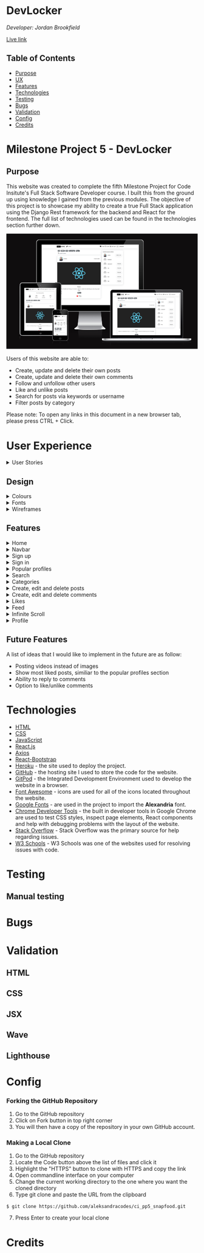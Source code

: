 # DevLocker

<i>Developer: Jordan Brookfield</i>

[Live link](https://devlocker.herokuapp.com/)

## Table of Contents

- [Purpose](#purpose)
- [UX](#user-experience)
- [Features](#features)
- [Technologies](#technologies)
- [Testing](#testing)
- [Bugs](#bugs)
- [Validation](#validation)
- [Config](#config)
- [Credits](#credits)

# Milestone Project 5 - DevLocker

## Purpose

This website was created to complete the fifth Milestone Project for Code Insitute's Full Stack Software Developer course. I built this from the ground up using knowledge I gained from the previous modules. The objective of this project is to showcase my ability to create a true Full Stack application using the Django Rest framework for the backend and React for the frontend. The full list of technologies used can be found in the technologies section further down.

![Website mockup](docs/readme/mockup.png)

Users of this website are able to:

- Create, update and delete their own posts
- Create, update and delete their own comments
- Follow and unfollow other users
- Like and unlike posts
- Search for posts via keywords or username
- Filter posts by category

Please note: To open any links in this document in a new browser tab, please press CTRL + Click.

# User Experience

<details><summary>User Stories</summary>

All of the user stories are shown below. If you would like to inspect them further, please click [this](https://github.com/users/jrdnbrkfld/projects/8/views/1?layout=table).
![User Stories](docs/readme/user-stories.png)

</details>

## Design

<details><summary>Colours</summary>

I decided to keep the colour scheme of the website simple and clean. The background, text and foreground colors have a sufficient contrast ratio to aid with accessibility.

![Colours](docs/readme/colours.png)

</details>

<details><summary>Fonts</summary>

I used the [Alexandria](https://fonts.google.com/specimen/Alexandria?query=alexandria) for the entire website.

![Fonts](docs/readme/font.png)

</details>

<details><summary>Wireframes</summary></details>

## Features

<details><summary>Home</summary>

The first thing users are greeted to is the Home Page. This is where you will find everything to navigate the website and decide wether or not you would like to take part and create an account. All of the posts are clickable so the user can inspect them further.

This targets the following user stories:

- [As a user I can view the details of a single post so that I can learn more about it](https://github.com/jrdnbrkfld/devlocker/issues/10)
- [As a user I can view all the most recent posts, ordered by most recently created first so that I am up to date with the newest content](https://github.com/jrdnbrkfld/devlocker/issues/12)
- [As a user I can view the posts page so that I can read the comments about the post](https://github.com/jrdnbrkfld/devlocker/issues/17)

Desktop view:

![Home page](docs/readme/home-page.png)

Mobile view:

![Home page mobile](docs/readme/home-page-mobile.png)

</details>
<details><summary>Navbar</summary>
Featured at the top of all pages is the navbar, holding the DevLocker logo and the links to the Sign in and Sign up page while logged out.
If the user is logged in they can navigate to the Create, Feed, Liked, Sign out and Profile pages. On smaller screen sizes this turns into a toggler button.

This targets the following user stories:

- [As a user I can view a navbar from every page so that I can navigate easily between pages](https://github.com/jrdnbrkfld/devlocker/issues/1)
- [As a user I can navigate through pages quickly so that I can view content seamlessly without page refresh](https://github.com/jrdnbrkfld/devlocker/issues/2)
- [As a user I can tell if I am logged in or not so that I can log in if I need to](https://github.com/jrdnbrkfld/devlocker/issues/5)
- [As a logged out user I can see sign in and sign up options so that I can sign in/sign up](https://github.com/jrdnbrkfld/devlocker/issues/7)
- [As a user I can maintain my logged-in status until I choose to log out so that my user experience is not compromised](https://github.com/jrdnbrkfld/devlocker/issues/6)

Desktop view:

![Desktop view](docs/readme/navbar.png)

Mobile view:

![Mobile view](docs/readme/navbar-mobile.png)

Toggled view:

![Toggled view](docs/readme/navbar-toggle.png)

</details>
<details><summary>Sign up</summary>
If the visitor likes the website, they are able to register an account. This enables the user to be able to create posts, like posts and comment on posts. Once registered, the user is redirected to the sign in page.

This targets the following user story:

- [As a user I can create a new account so that I can access all the features for signed up users](https://github.com/jrdnbrkfld/devlocker/issues/3)

![Sign up](docs/readme/signup.png)

This page also handles any errors like blank fields or password not matching.

![Sign up error](docs/readme/signup-error.png)

</details>
<details><summary>Sign in</summary>
When the user returns to the website, or come here after they have signed up they are able to log in. Both fields are mandatory and the correct error handling is in effect.

This targets the following user story:

- [As a user I can sign in to the app so that I can access functionality for logged in users](https://github.com/jrdnbrkfld/devlocker/issues/4)

![Sign in](docs/readme/signin.png)

</details>
<details><summary>Popular profiles</summary>
While viewing the website users are able to view other accounts that are popular, enabling them to decide if they would like to follow for more content. It contains follow buttons next to each user, with the ability to also unfollow.

This targets the following user story:

- [As a user I can see a list of the most followed profiles so that I can see which profiles are popular](https://github.com/jrdnbrkfld/devlocker/issues/25)

![Popular profiles](docs/readme/popular-desktop.png)

![Popular profiles mobile](docs/readme/popular-mobile.png)

</details>
<details><summary>Search</summary>
Users are able to search via keywords or by username to give them the ability to specifically view posts related to their interests.

This targets the following user story:

- [As a user, I can search for posts with keywords, so that I can find the posts and user profiles I am most interested in.](https://github.com/jrdnbrkfld/devlocker/issues/13)

![Search](docs/readme/search.png)

</details>
<details><summary>Categories</summary>
Users are able to filter posts by their category that was chosen when the post was created. This enables the user to find the content that they are most interested in.

This targets the following user story:

- [As a user I can filter and search for posts that have the related category I want to read about](https://github.com/jrdnbrkfld/devlocker/issues/31)

![Categories](docs/readme/categories.png)

</details>
<details><summary>Create, edit and delete posts</summary>
Users are able to create their own posts including an image, title, content and category.

This targets the following user story:

- [As a logged in user I can create posts so that I can share my ideas with the world](https://github.com/jrdnbrkfld/devlocker/issues/9)

![Create post](docs/readme/create-post.png)

If changes need to be made they also have the ability to edit all fields for the post. Deletion is also enabled.

This targets the following user story:

- [As a post owner I can edit my post title and description so that I can make corrections or update my post after it was created](https://github.com/jrdnbrkfld/devlocker/issues/18)

![Update or delete post](docs/readme/create-update-delete.png)

</details>
<details><summary>Create, edit and delete comments</summary>
Users are able to create their own comments on posts.

This targets the following user stories:

- [As a logged in user I can add comments to a post so that I can share my thoughts about the post](https://github.com/jrdnbrkfld/devlocker/issues/19)
- [As a user I can see how long ago a comment was made so that I know how old a comment is](https://github.com/jrdnbrkfld/devlocker/issues/20)
- [As a user I can read comments on posts so that I can read what other users think about the posts](https://github.com/jrdnbrkfld/devlocker/issues/21)

![Create comment](docs/readme/comment.png)

If changes need to be made they also have the ability to edit the comment, or delete it.

This targets the following user stories:

- [As an owner of a comment I can delete my comment so that I can control removal of my comment from the application](https://github.com/jrdnbrkfld/devlocker/issues/22)
- [As an owner of a comment I can edit my comment so that I can fix or update my existing comment](https://github.com/jrdnbrkfld/devlocker/issues/23)

![Update or delete comment](docs/readme/comment-update-delete.png)

</details>

<details><summary>Likes</summary>
Users are able to like posts that they enjoy. This directly affects the 'Liked' section of the website, which shows only the posts that the user has liked previously.

This targets the following user stories:

- [As a logged in user I can like a post so that I can show my support for the posts that interest me](https://github.com/jrdnbrkfld/devlocker/issues/11)
- [As a logged in user I can view the posts I liked so that I can find the posts I enjoy the most](https://github.com/jrdnbrkfld/devlocker/issues/14)

![Likes](docs/readme/likes.png)

</details>

<details><summary>Feed</summary>
With the addition of being able to follow users, when the 'Feed' section of the website is visited it will show posts from the authors the user has followed.

This targets the following user stories:

- [As a logged in user I can view content filtered by users I follow so that I can keep up to date with what they are posting about](https://github.com/jrdnbrkfld/devlocker/issues/15)
- [As a user I can view all the posts by a specific user so that I can catch up on their latest posts, or decide I want to follow them](https://github.com/jrdnbrkfld/devlocker/issues/28)
- [As a logged in user I can follow and unfollow other users so that I can see and remove posts by specific users in my posts feed](https://github.com/jrdnbrkfld/devlocker/issues/27)

</details>

<details><summary>Infinite Scroll</summary>
To aid with the user experience an infinite scroll component was used instead of the standard pagination.

This targets the following user story:

- [As a user I can keep scrolling through the images on the site, that are loaded for me automatically so that I don't have to click on "next page" etc](https://github.com/jrdnbrkfld/devlocker/issues/16)

</details>

<details><summary>Profile</summary>
When users visit this section they can view their personal statistics:

- How many posts they have created
- How many followers they have
- How many people they follow
- A small bio section where users can enter a quick description of themselves.

This targets the following user stories:

- [As a user I can view user's avatars so that I can easily identify users of the application](https://github.com/jrdnbrkfld/devlocker/issues/8)
- [As a user I can view other users profiles so that I can see their posts and learn more about them](https://github.com/jrdnbrkfld/devlocker/issues/24)
- [As a user I can view statistics about a specific user: bio, number of posts, follows and users followed so that I can learn more about them](https://github.com/jrdnbrkfld/devlocker/issues/26)

![Profile](docs/readme/profile.png)

Clicking the 3 dots creates a dropdown menu with the options to:

- Edit profile
- Change username
- Change password

This targets the following user stories:

- [As a logged in user I can edit my profile so that I can change my profile picture and bio](https://github.com/jrdnbrkfld/devlocker/issues/29)
- [As a logged in user I can update my username and password so that I can change my display name and keep my profile secure](https://github.com/jrdnbrkfld/devlocker/issues/30)

![Profile edit](docs/readme/profile-edit.png)

</details>

## Future Features

A list of ideas that I would like to implement in the future are as follow:

- Posting videos instead of images
- Show most liked posts, similiar to the popular profiles section
- Ability to reply to comments
- Option to like/unlike comments

# Technologies

- [HTML](https://html.spec.whatwg.org/multipage/)
- [CSS](https://www.w3.org/Style/CSS/Overview.en.html)
- [JavaScript](https://www.javascript.com/)
- [React.js](https://reactjs.org/)
- [Axios](https://axios-http.com/docs/intro)
- [React-Bootstrap](https://react-bootstrap-v4.netlify.app/)
- [Heroku](https://dashboard.heroku.com/) - the site used to deploy the project.
- [GitHub](https://github.com/) - the hosting site I used to store the code for the website.
- [GitPod](https://gitpod.io/) - the Integrated Development Environment used to develop the website in a browser.
- [Font Awesome](https://fontawesome.com/) - icons are used for all of the icons located throughout the website.
- [Google Fonts](https://fonts.google.com/) - are used in the project to import the **Alexandria** font.
- [Chrome Developer Tools](https://developer.chrome.com/docs/devtools/) - the built in developer tools in Google Chrome are used to test CSS styles, inspect page elements, React components and help with debugging problems with the layout of the website.
- [Stack Overflow](https://stackoverflow.com/) - Stack Overflow was the primary source for help regarding issues.
- [W3 Schools](https://www.w3schools.com/) - W3 Schools was one of the websites used for resolving issues with code.

# Testing

## Manual testing

# Bugs

# Validation

## HTML

## CSS

## JSX

## Wave

## Lighthouse

# Config

### Forking the GitHub Repository

1. Go to the GitHub repository
2. Click on Fork button in top right corner
3. You will then have a copy of the repository in your own GitHub account.

### Making a Local Clone

1. Go to the GitHub repository
2. Locate the Code button above the list of files and click it
3. Highlight the "HTTPS" button to clone with HTTPS and copy the link
4. Open commandline interface on your computer
5. Change the current working directory to the one where you want the cloned directory
6. Type git clone and paste the URL from the clipboard

```
$ git clone https://github.com/aleksandracodes/ci_pp5_snapfood.git
```

7. Press Enter to create your local clone

# Credits
